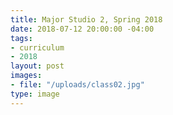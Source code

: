 ```yaml
---
title: Major Studio 2, Spring 2018
date: 2018-07-12 20:00:00 -04:00
tags:
- curriculum
- 2018
layout: post
images:
- file: "/uploads/class02.jpg"
type: image
---
```


